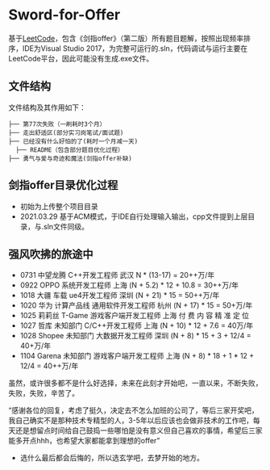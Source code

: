 # Sword-for-Offer
基于[LeetCode](https://leetcode-cn.com/problemset/lcof/)，包含《剑指offer》（第二版）所有题目题解，按照出现频率排序，IDE为Visual Studio 2017，为完整可运行的.sln，代码调试与运行主要在LeetCode平台，因此可能没有生成.exe文件。

## 文件结构

文件结构及其作用如下：

```
├── 第77次失败（一刷耗时3个月）
├── 走出舒适区(部分实习岗笔试/面试题)
├── 已经没有什么好怕的了(耗时一个月减一天)
  ├── README（包含部分题目优化过程）
├── 勇气与爱与奇迹和魔法(剑指offer补缺)
```
## 剑指offer目录优化过程
- 初始为上传整个项目目录
- 2021.03.29  基于ACM模式，于IDE自行处理输入输出，cpp文件提到上层目录，与.sln文件同级。

## 强风吹拂的旅途中
- 0731  中望龙腾  C++开发工程师  武汉  N * (13-17) = 20++万/年
- 0922  OPPO  系统开发工程师  上海  (N + 5.2) * 12 + 10.8 = 30++万/年
- 1018  大疆  车载  ue4开发工程师  深圳  (N + 21) * 15 = 50++万/年
- 1020  华为  计算产品线  通用软件开发工程师  杭州  (N + 17) *  15  =  50+万/年
- 1025  莉莉丝  T-Game  游戏客户端开发工程师  上海  付 费 内 容 精 准 定 位
- 1027  哲库  未知部门  C/C++开发工程师  上海  (N + 10) * 12 + 7.6 = 40万/年
- 1028  Shopee  未知部门  大数据开发工程师  深圳  (N + 8) * 15 + 3 + 12/4 = 40+万/年
- 1104  Garena  未知部门  游戏客户端开发工程师 上海 (N + 8) * 18 + 1 * 12 + 12/4 = 40++万/年


虽然，或许很多都不是什么好选择，未来在此刻才开始吧，一直以来，不断失败，失败，失败，辛苦了。

“感谢各位的回复，考虑了挺久，决定去不怎么加班的公司了，等后三家开奖吧，我自己确实不是那种技术专精型的人，3-5年以后应该也会做非技术的工作吧，每天还是想留点时间给自己鼓捣一些哪怕是没有意义但自己喜欢的事情，希望后三家能多开点hhh，也希望大家都能拿到理想的offer”

- 选什么最后都会后悔的，所以选玄学吧，去梦开始的地方。
